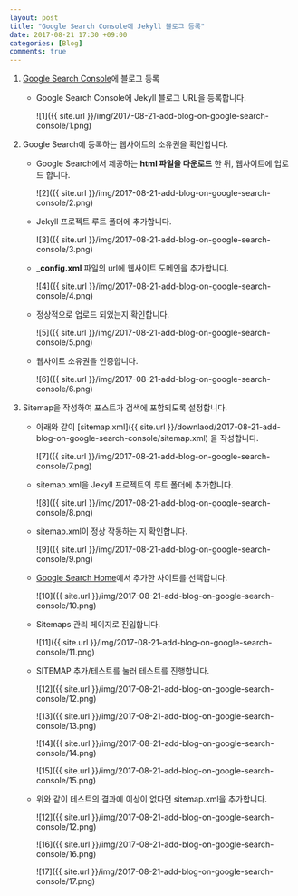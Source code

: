 ```yaml
---
layout: post
title: "Google Search Console에 Jekyll 블로그 등록"
date: 2017-08-21 17:30 +09:00
categories: [Blog]
comments: true
---
```


1. [Google Search Console](https://www.google.com/webmasters/tools/home?hl=ko)에 블로그 등록

   * Google Search Console에 Jekyll 블로그 URL을 등록합니다.

     ![1]({{ site.url }}/img/2017-08-21-add-blog-on-google-search-console/1.png)

2. Google Search에 등록하는 웹사이트의 소유권을 확인합니다.

   * Google Search에서 제공하는 **html 파일을 다운로드** 한 뒤, 웹사이트에 업로드 합니다.

     ![2]({{ site.url }}/img/2017-08-21-add-blog-on-google-search-console/2.png)

   * Jekyll 프로젝트 루트 폴더에 추가합니다.

     ![3]({{ site.url }}/img/2017-08-21-add-blog-on-google-search-console/3.png)

   * **_config.xml** 파일의 url에 웹사이트 도메인을 추가합니다.

     ![4]({{ site.url }}/img/2017-08-21-add-blog-on-google-search-console/4.png)

   * 정상적으로 업로드 되었는지 확인합니다.

     ![5]({{ site.url }}/img/2017-08-21-add-blog-on-google-search-console/5.png)

   * 웹사이트 소유권을 인증합니다.

     ![6]({{ site.url }}/img/2017-08-21-add-blog-on-google-search-console/6.png)

3. Sitemap을 작성하여 포스트가 검색에 포함되도록 설정합니다.

   * 아래와 같이 [sitemap.xml]({{ site.url }}/downlaod/2017-08-21-add-blog-on-google-search-console/sitemap.xml) 을 작성합니다.

     ![7]({{ site.url }}/img/2017-08-21-add-blog-on-google-search-console/7.png)

   * sitemap.xml을 Jekyll 프로젝트의 루트 폴더에 추가합니다.

     ![8]({{ site.url }}/img/2017-08-21-add-blog-on-google-search-console/8.png)

   * sitemap.xml이 정상 작동하는 지 확인합니다.

     ![9]({{ site.url }}/img/2017-08-21-add-blog-on-google-search-console/9.png)

   * [Google Search Home](https://www.google.com/webmasters/tools/home?hl=ko)에서 추가한 사이트를 선택합니다.

     ![10]({{ site.url }}/img/2017-08-21-add-blog-on-google-search-console/10.png)

   * Sitemaps 관리 페이지로 진입합니다.

     ![11]({{ site.url }}/img/2017-08-21-add-blog-on-google-search-console/11.png)

   * SITEMAP 추가/테스트를 눌러 테스트를 진행합니다.

     ![12]({{ site.url }}/img/2017-08-21-add-blog-on-google-search-console/12.png)

     ![13]({{ site.url }}/img/2017-08-21-add-blog-on-google-search-console/13.png)

     ![14]({{ site.url }}/img/2017-08-21-add-blog-on-google-search-console/14.png)

     ![15]({{ site.url }}/img/2017-08-21-add-blog-on-google-search-console/15.png)

   * 위와 같이 테스트의 결과에 이상이 없다면 sitemap.xml을 추가합니다.

     ![12]({{ site.url }}/img/2017-08-21-add-blog-on-google-search-console/12.png)

     ![16]({{ site.url }}/img/2017-08-21-add-blog-on-google-search-console/16.png)

     ![17]({{ site.url }}/img/2017-08-21-add-blog-on-google-search-console/17.png)